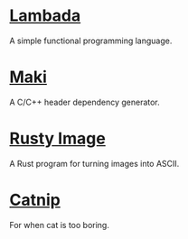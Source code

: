 # [Lambada](https://rudsvar.github.io/Lambada)
A simple functional programming language.

# [Maki](https://github.com/rudsvar/maki)
A C/C++ header dependency generator.

# [Rusty Image](https://github.com/rudsvar/rusty-image)
A Rust program for turning images into ASCII.

# [Catnip](https://github.com/rudsvar/catnip)
For when cat is too boring.
